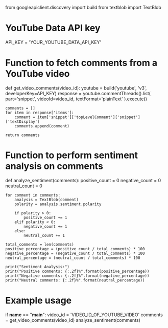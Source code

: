 from googleapiclient.discovery import build
from textblob import TextBlob

# YouTube Data API key
API_KEY = 'YOUR_YOUTUBE_DATA_API_KEY'

# Function to fetch comments from a YouTube video
def get_video_comments(video_id):
    youtube = build('youtube', 'v3', developerKey=API_KEY)
    response = youtube.commentThreads().list(
        part='snippet',
        videoId=video_id,
        textFormat='plainText'
    ).execute()

    comments = []
    for item in response['items']:
        comment = item['snippet']['topLevelComment']['snippet']['textDisplay']
        comments.append(comment)

    return comments

# Function to perform sentiment analysis on comments
def analyze_sentiment(comments):
    positive_count = 0
    negative_count = 0
    neutral_count = 0

    for comment in comments:
        analysis = TextBlob(comment)
        polarity = analysis.sentiment.polarity

        if polarity > 0:
            positive_count += 1
        elif polarity < 0:
            negative_count += 1
        else:
            neutral_count += 1

    total_comments = len(comments)
    positive_percentage = (positive_count / total_comments) * 100
    negative_percentage = (negative_count / total_comments) * 100
    neutral_percentage = (neutral_count / total_comments) * 100

    print("Sentiment Analysis:")
    print("Positive comments: {:.2f}%".format(positive_percentage))
    print("Negative comments: {:.2f}%".format(negative_percentage))
    print("Neutral comments: {:.2f}%".format(neutral_percentage))

# Example usage
if __name__ == "__main__":
    video_id = 'VIDEO_ID_OF_YOUTUBE_VIDEO'
    comments = get_video_comments(video_id)
    analyze_sentiment(comments)
